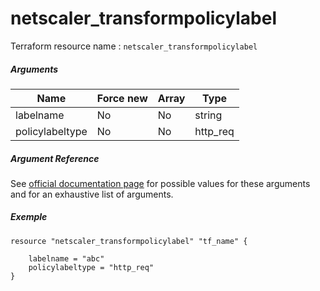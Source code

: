 # netscaler_transformpolicylabel

Terraform resource name : ```netscaler_transformpolicylabel```

##### Arguments

| Name | Force new | Array | Type |
|----|----|----|----|
|labelname|No|No|string|
|policylabeltype|No|No|http_req|

##### Argument Reference

See [official documentation page](https://developer-docs.citrix.com/projects/netscaler-nitro-api/en/11.0/configuration/transform/transformpolicylabel/transformpolicylabel/) for possible values for these arguments and for an exhaustive list of arguments.

##### Exemple

```
resource "netscaler_transformpolicylabel" "tf_name" {

    labelname = "abc"
    policylabeltype = "http_req"
}
```

